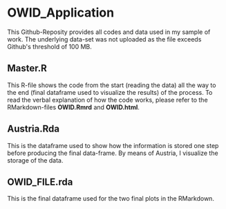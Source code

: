# OWID_Application

This Github-Reposity provides all codes and data used in my sample of work. The underlying data-set was not uploaded as the file exceeds Github's threshold of 100 MB.

## Master.R

This R-file shows the code from the start (reading the data) all the way to the end (final dataframe used to visualize the results) of the process. To read the verbal explanation of how the code works, please refer to the RMarkdown-files **OWID.Rmrd** and **OWID.html**.

## Austria.Rda

This is the dataframe used to show how the information is stored one step before producing the final data-frame. By means of Austria, I visualize the storage of the data.

## OWID_FILE.rda

This is the final dataframe used for the two final plots in the RMarkdown.

